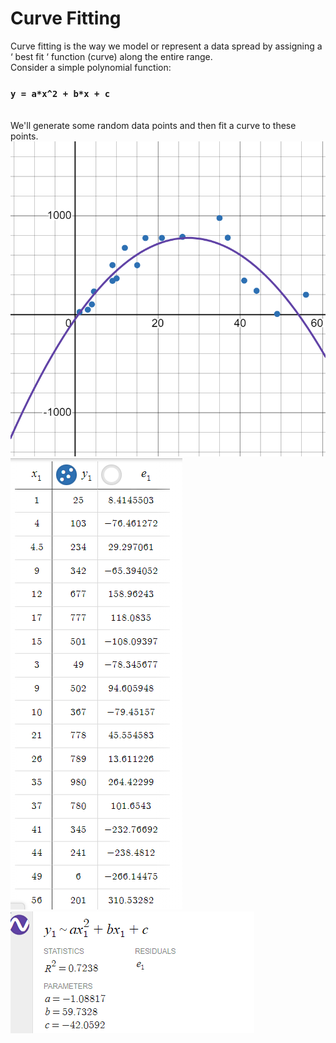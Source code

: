 # **Curve Fitting** 
Curve fitting is the way we model or represent a data spread by assigning a ‘ best fit ‘ function (curve) along the entire range.<br>
Consider a simple polynomial function:
### `y = a*x^2 + b*x + c`
<br>We'll generate some random data points and then fit a curve to these points.
![Alt CurveFitting](https://github.com/Moksha-nagraj/Marvel_tasks_lv1/blob/main/desmos-graph.png)
![Alt image](https://github.com/Moksha-nagraj/Marvel_tasks_lv1/blob/main/Screenshot%202024-03-28%20181524.png)
![Alt image](https://github.com/Moksha-nagraj/Marvel_tasks_lv1/blob/main/Screenshot%202024-03-28%20181537.png)
